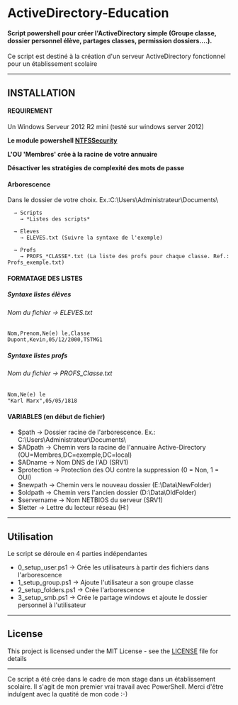 # ActiveDirectory-Education

#### Script powershell pour créer l'ActiveDirectory simple (Groupe classe, dossier personnel élève, partages classes, permission dossiers....). 

Ce script est destiné à la création d'un serveur ActiveDirectory fonctionnel pour un établissement scolaire

---

## INSTALLATION

#### REQUIREMENT

Un Windows Serveur 2012 R2 mini (testé sur windows server 2012)

**Le module powershell [NTFSSecurity](https://www.powershellgallery.com/packages/NTFSSecurity)**

**L'OU 'Membres' crée à la racine de votre annuaire**

**Désactiver les stratégies de complexité des mots de passe** 

#### Arborescence


Dans le dossier de votre choix. Ex.:C:\Users\Administrateur\Documents\

      → Scripts 
        → *Listes des scripts*

      → Eleves
        → ELEVES.txt (Suivre la syntaxe de l'exemple)

      → Profs
        → PROFS_*CLASSE*.txt (La liste des profs pour chaque classe. Ref.: Profs_exemple.txt)
        

#### FORMATAGE DES LISTES

##### Syntaxe listes élèves 

###### Nom du fichier  → ELEVES.txt

```
Nom,Prenom,Ne(e) le,Classe
Dupont,Kevin,05/12/2000,TSTMG1
```

##### Syntaxe listes profs

###### Nom du fichier → PROFS_*Classe*.txt

```
Nom,Ne(e) le
"Karl Marx",05/05/1818
```

#### VARIABLES (en début de fichier)

* $path → Dossier racine de l'arborescence. Ex.:  C:\Users\Administrateur\Documents\
* $ADpath → Chemin vers la racine de l'annuaire Active-Directory (OU=Membres,DC=exemple,DC=local)
* $ADname → Nom DNS de l'AD (SRV1)
* $protection → Protection des OU contre la suppression (0 = Non, 1 = OUI)
* $newpath → Chemin vers le nouveau dossier (E:\Data\NewFolder\)
* $oldpath → Chemin vers l'ancien dossier (D:\Data\OldFolder\)
* $servername → Nom NETBIOS du serveur (SRV1)
* $letter → Lettre du lecteur réseau (H:)

---

## Utilisation

Le script se déroule en 4 parties indépendantes 

* 0_setup_user.ps1 → Crée les utilisateurs à partir des fichiers dans l'arborescence 
* 1_setup_group.ps1 → Ajoute l'utilisateur a son groupe classe
* 2_setup_folders.ps1 → Crée l'arborescence
* 3_setup_smb.ps1 → Crée le partage windows et ajoute le dossier personnel à l'utilisateur

---

## License

This project is licensed under the MIT License - see the [LICENSE](LICENSE) file for details


---

Ce script a été crée dans le cadre de mon stage dans un établissement scolaire. 
Il s'agit de mon premier vrai travail avec PowerShell. Merci d'être indulgent avec la quatité de mon code :-)


